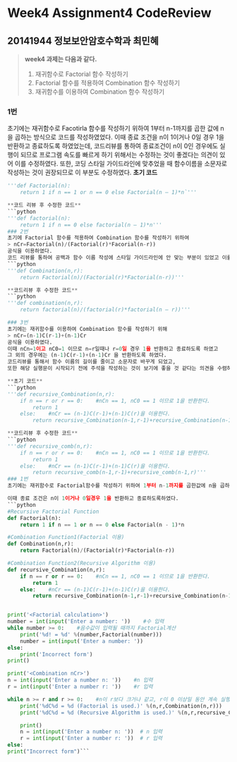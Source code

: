 # Week4 Assignment4 CodeReview
## 20141944 정보보안암호수학과 최민혜

> **week4 과제는 다음과 같다.**
> 1. 재귀함수로 Factorial 함수 작성하기
> 2. Factorial 함수를 적용하여 Combination 함수 작성하기
> 3. 재귀함수를 이용하여 Combination 함수 작성하기

### 1번
초기에는 재귀함수로 Facotirla 함수를 작성하기 위하여 1부터 n-1까지를 곱한 값에 n을 곱하는 방식으로 코드를 작성하였었다.
이때 종료 조건을 n이 1이거나 0일 경우 1을 반환하고 종료하도록 하였었는데,
코드리뷰를 통하여 종료조건이 n이 0인 경우에도 실행이 되므로 프로그램 속도를 빠르게 하기 위해서는 수정하는 것이 좋겠다는 의견이 있어 이를 수정하였다.
또한, 코딩 스타일 가이드라인에 맞추었을 때 함수이름을 소문자로 작성하는 것이 권장되므로 이 부분도 수정하였다.
**초기 코드**
```python
'''def Factorial(n):
    return 1 if n == 1 or n == 0 else Factorial(n – 1)*n`'''

**코드 리뷰 후 수정한 코드**
```python
'''def factorial(n):
    return 1 if n == 0 else factorial(n – 1)*n'''
### 2번
초기에 Factorial 함수를 적용하여 Combination 함수를 작성하기 위하여
> nCr=Factorial(n)/(Factorial(r)*Facorial(n-r))
공식을 이용하였다.
코드 리뷰를 통하여 공백과 함수 이름 작성에 스타일 가이드라인에 안 맞는 부분이 있었고 이를 수정하였다.
```python
'''def Combination(n,r):
    return Factorial(n)/(Factorial(r)*Factorial(n-r))'''

**코드리뷰 후 수정한 코드**
```python
'''def combination(n,r):
    return factorial(n)/(factorial(r)*factorial(n – r))'''

### 3번
초기에는 재귀함수를 이용하여 Combination 함수를 작성하기 위해
> nCr=(n-1)C(r-1)+(n-1)Cr
공식을 이용하였다.
이때 nCn=1이고 nC0=1 이므로 n=r일때나 r=0일 경우 1을 반환하고 종료하도록 하였고
그 외의 경우에는 (n-1)C(r-1)+(n-1)Cr 을 반환하도록 하였다.
코드리뷰를 통해서 함수 이름의 길이를 줄이고 소문자로 바꾸게 되었고,
또한 해당 실행문이 시작되기 전에 주석을 작성하는 것이 보기에 좋을 것 같다는 의견을 수렴하여 수정하였다,

**초기 코드**
```python
'''def recursive_Combination(n,r):
    if n == r or r == 0:    #nCn == 1, nC0 == 1 이므로 1을 반환한다.
        return 1
    else:    #nCr == (n-1)C(r-1)+(n-1)C(r)을 이용한다.
        return recursive_Combination(n-1,r-1)+recursive_Combination(n-1,r)'''

**코드리뷰 후 수정한 코드**
```python
'''def recursive_comb(n,r):
    if n == r or r == 0:    #nCn == 1, nC0 == 1 이므로 1을 반환한다.
        return 1
    else:    #nCr == (n-1)C(r-1)+(n-1)C(r)을 이용한다.
        return recursive_comb(n-1,r-1)+recursive_comb(n-1,r)'''
### 1번
초기에는 재귀함수로 Factorial함수를 작성하기 위하여 1부터 n-1까지를 곱한값에 n을 곱하는 방식으로 실행하였다.

이때 종료 조건은 n이 1이거나 0일경우 1을 반환하고 종료하도록하였다.
```python
#Recursive Factorial Function
def Factorial(n):
    return 1 if n == 1 or n == 0 else Factorial(n - 1)*n

#Combination Function1(Factorial 이용)
def Combination(n,r):
    return Factorial(n)/(Factorial(r)*Factorial(n-r))

#Combination Function2(Recursive Algorithm 이용)
def recursive_Combination(n,r):
    if n == r or r == 0:    #nCn == 1, nC0 == 1 이므로 1을 반환한다.
        return 1
    else:    #nCr == (n-1)C(r-1)+(n-1)C(r)을 이용한다.
        return recursive_Combination(n-1,r-1)+recursive_Combination(n-1,r)


print('<Factorial calculation>')
number = int(input('Enter a number: '))    #수 입력
while number >= 0:    #음수값이 입력될 때까지 Factorial계산
    print('%d! = %d' %(number,Factorial(number)))
    number = int(input('Enter a number: '))
else:
    print('Incorrect form')
print()

print('<Combination nCr>')
n = int(input('Enter a number n: '))    #n 입력
r = int(input('Enter a number r: '))    #r 입력

while n >= r and r >= 0:    #n이 r보다 크거나 같고, r이 0 이상일 동안 계속 실행한다.
    print('%dC%d = %d (Factorial is used.)' %(n,r,Combination(n,r)))
    print('%dC%d = %d (Recursive Algorithm is used.)' %(n,r,recursive_Combination(n,r)))

    print()
    n = int(input('Enter a number n: '))  # n 입력
    r = int(input('Enter a number r: '))  # r 입력
else:
print("Incorrect form")```
